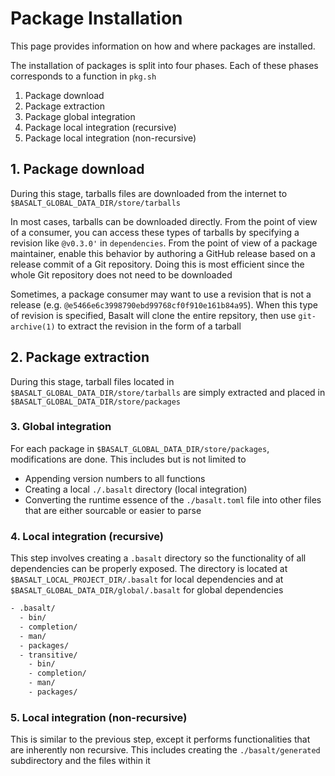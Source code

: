 # Package Installation

This page provides information on how and where packages are installed.

The installation of packages is split into four phases. Each of these phases corresponds to a function in `pkg.sh`

1. Package download
2. Package extraction
3. Package global integration
4. Package local integration (recursive)
5. Package local integration (non-recursive)

## 1. Package download

During this stage, tarballs files are downloaded from the internet to `$BASALT_GLOBAL_DATA_DIR/store/tarballs`

In most cases, tarballs can be downloaded directly. From the point of view of a consumer, you can access these types of tarballs by specifying a revision like `@v0.3.0'` in `dependencies`. From the point of view of a package maintainer, enable this behavior by authoring a GitHub release based on a release commit of a Git repository. Doing this is most efficient since the whole Git repository does not need to be downloaded

Sometimes, a package consumer may want to use a revision that is not a release (e.g. `@e5466e6c3998790ebd99768cf0f910e161b84a95`). When this type of revision is specified, Basalt will clone the entire repsitory, then use `git-archive(1)` to extract the revision in the form of a tarball

## 2. Package extraction

During this stage, tarball files located in `$BASALT_GLOBAL_DATA_DIR/store/tarballs` are simply extracted and placed in `$BASALT_GLOBAL_DATA_DIR/store/packages`

### 3. Global integration

For each package in `$BASALT_GLOBAL_DATA_DIR/store/packages`, modifications are done. This includes but is not limited to

- Appending version numbers to all functions
- Creating a local `./.basalt` directory (local integration)
- Converting the runtime essence of the `./basalt.toml` file into other files that are either sourcable or easier to parse

### 4. Local integration (recursive)

This step involves creating a `.basalt` directory so the functionality of all dependencies can be properly exposed. The directory is located at `$BASALT_LOCAL_PROJECT_DIR/.basalt` for local dependencies and at `$BASALT_GLOBAL_DATA_DIR/global/.basalt` for global dependencies

```txt
- .basalt/
  - bin/
  - completion/
  - man/
  - packages/
  - transitive/
    - bin/
    - completion/
    - man/
    - packages/
```

### 5. Local integration (non-recursive)

This is similar to the previous step, except it performs functionalities that are inherently non recursive. This includes creating the `./basalt/generated` subdirectory and the files within it
